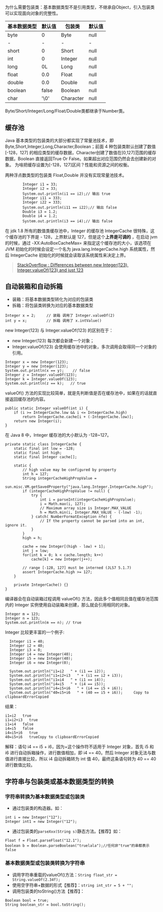 为什么需要包装类：基本数据类型不是引用类型，不继承自Object，引入包装类可以实现面向对象的完整性。

| 基本数据类型 | 默认值 | 包装类    | 默认值 |
| ------------ | ------ | --------- | ------ |
| byte         | 0      | Byte      | null   |
| -            | -      | -         | -      |
| short        | 0      | Short     | null   |
| int          | 0      | Integer   | null   |
| long         | 0L     | Long      | null   |
| float        | 0.0    | Float     | null   |
| double       | 0.0    | Double    | null   |
| boolean      | false  | Boolean   | null   |
| char         | '\0'   | Character | null   |

Byte/Short/Integer/Long/Float/Double类都继承于Number类。

## 缓存池

Java 基本类型的包装类的大部分都实现了常量池技术，即 Byte,Short,Integer,Long,Character,Boolean；前面 4 种包装类默认创建了数值[-128，127] 的相应类型的缓存数据，Character创建了数值在[0,127]范围的缓存数据，Boolean 直接返回True Or False。如果超出对应范围仍然会去创建新的对象。 为啥把缓存设置为[-128，127]区间？性能和资源之间的权衡。

两种浮点数类型的包装类 Float,Double 并没有实现常量池技术。

```
        Integer i1 = 33;
        Integer i2 = 33;
        System.out.println(i1 == i2);// 输出 true
        Integer i11 = 333;
        Integer i22 = 333;
        System.out.println(i11 == i22);// 输出 false
        Double i3 = 1.2;
        Double i4 = 1.2;
        System.out.println(i3 == i4);// 输出 false
```

在 jdk 1.8 所有的数值类缓存池中，Integer 的缓存池 IntegerCache 很特殊，这个缓存池的下界是 - 128，上界默认是 127，但是这个**上界是可调的** ，在启动 jvm 的时候，通过 -XX:AutoBoxCacheMax=<size> 来指定这个缓存池的大小，该选项在 JVM 初始化的时候会设定一个名为 java.lang.IntegerCache.high 系统属性，然后 IntegerCache 初始化的时候就会读取该系统属性来决定上界。

> [StackOverflow : Differences between new Integer(123), Integer.valueOf(123) and just 123](https://stackoverflow.com/questions/9030817/differences-between-new-integer123-integer-valueof123-and-just-123)
>

## 自动装箱和自动拆箱

* 装箱：将基本数据类型转化为对应的包装类
* 拆箱：将包装类转换为对应的基本数据类型

```
Integer x = 2;     // 装箱 调用了 Integer.valueOf(2)
int y = x;         // 拆箱 调用了 x.intValue()
```

new Integer(123) 与 Integer.valueOf(123) 的区别在于：

* new Integer(123) 每次都会新建一个对象；
* Integer.valueOf(123) 会使用缓存池中的对象，多次调用会取得同一个对象的引用。

```
Integer x = new Integer(123);
Integer y = new Integer(123);
System.out.println(x == y);    // false
Integer z = Integer.valueOf(123);
Integer k = Integer.valueOf(123);
System.out.println(z == k);   // true
```

valueOf() 方法的实现比较简单，就是先判断值是否在缓存池中，如果在的话就直接返回缓存池的内容。

```
public static Integer valueOf(int i) {
    if (i >= IntegerCache.low && i <= IntegerCache.high)
        return IntegerCache.cache[i + (-IntegerCache.low)];
    return new Integer(i);
}
```

在 Java 8 中，Integer 缓存池的大小默认为 -128~127。

```
private static class IntegerCache {
    static final int low = -128;
    static final int high;
    static final Integer cache[];

    static {
        // high value may be configured by property
        int h = 127;
        String integerCacheHighPropValue =
            sun.misc.VM.getSavedProperty("java.lang.Integer.IntegerCache.high");
        if (integerCacheHighPropValue != null) {
            try {
                int i = parseInt(integerCacheHighPropValue);
                i = Math.max(i, 127);
                // Maximum array size is Integer.MAX_VALUE
                h = Math.min(i, Integer.MAX_VALUE - (-low) -1);
            } catch( NumberFormatException nfe) {
                // If the property cannot be parsed into an int, ignore it.
            }
        }
        high = h;

        cache = new Integer[(high - low) + 1];
        int j = low;
        for(int k = 0; k < cache.length; k++)
            cache[k] = new Integer(j++);

        // range [-128, 127] must be interned (JLS7 5.1.7)
        assert IntegerCache.high >= 127;
    }

    private IntegerCache() {}
}
```

编译器会在自动装箱过程调用 valueOf() 方法，因此多个值相同且值在缓存池范围内的 Integer 实例使用自动装箱来创建，那么就会引用相同的对象。

```
Integer m = 123;
Integer n = 123;
System.out.println(m == n); // true
```

Integer 比较更丰富的一个例子:

```
  Integer i1 = 40;
  Integer i2 = 40;
  Integer i3 = 0;
  Integer i4 = new Integer(40);
  Integer i5 = new Integer(40);
  Integer i6 = new Integer(0);
  
  System.out.println("i1=i2   " + (i1 == i2));
  System.out.println("i1=i2+i3   " + (i1 == i2 + i3));
  System.out.println("i1=i4   " + (i1 == i4));
  System.out.println("i4=i5   " + (i4 == i5));
  System.out.println("i4=i5+i6   " + (i4 == i5 + i6));   
  System.out.println("40=i5+i6   " + (40 == i5 + i6));     Copy to clipboardErrorCopied
```

结果：

```
i1=i2   true
i1=i2+i3   true
i1=i4   false
i4=i5   false
i4=i5+i6   true
40=i5+i6   trueCopy to clipboardErrorCopied
```

解释：语句 i4 == i5 + i6，因为+这个操作符不适用于 Integer 对象，首先 i5 和 i6 进行自动拆箱操作，进行数值相加，即 i4 == 40。然后 Integer 对象无法与数值进行直接比较，所以 i4 自动拆箱转为 int 值 40，最终这条语句转为 40 == 40 进行数值比较。

## 字符串与包装类或基本数据类型的转换

### 字符串转换为基本数据类型或包装类

* 通过包装类的构造器。如：

```
int i = new Integer("12");
Integer int1 = new Integer("12");
```

* 通过包装类的`parseXxx(String s)`静态方法。【推荐】如：

```
Float f = Float.parseFloat("12.1");
boolean b = Boolean.parseBoolean("truelala");//任何非"true"的串都表示false
```

### 基本数据类型或包装类转换为字符串

* 调用字符串重载的valueOf()方法：`String float_str = String.valueOf(2.34f);`
* 使用空字符串+数据的形式【推荐】：`string int_str = 5 + "";`
* 调用包装类的toString()方法【推荐】：

```
Boolean bool = true;
String boolean_str = bool.toString();
```